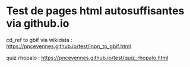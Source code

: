 # Test de pages html autosuffisantes via github.io

cd_ref to gbif via wikidata : https://pncevennes.github.io/test/inpn_to_gbif.html

quiz rhopalo : https://pncevennes.github.io/test/quiz_rhopalo.html

